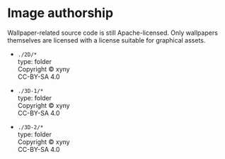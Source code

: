 # Image authorship

Wallpaper-related source code is still Apache-licensed. Only wallpapers themselves are licensed with a license suitable for graphical assets.

- `./2D/*`  
  type: folder  
  Copyright © xyny  
  CC-BY-SA 4.0

- `./3D-1/*`  
  type: folder  
  Copyright © xyny  
  CC-BY-SA 4.0
  
- `./3D-2/*`  
  type: folder  
  Copyright © xyny  
  CC-BY-SA 4.0